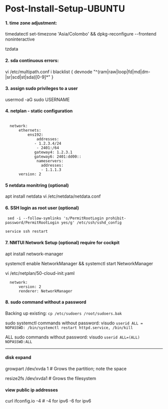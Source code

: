 # Post-Install-Setup-UBUNTU

#### 1. time zone adjustment:

  timedatectl set-timezone 'Asia/Colombo' && dpkg-reconfigure --frontend noninteractive 

  tzdata

#### 2. sda continuous errors:

vi /etc/multipath.conf
i
blacklist {
    devnode "^(ram|raw|loop|fd|md|dm-|sr|scd|st|sda)[0-9]*"
}

#### 3. assign sudo privileges to a user

 usermod -aG sudo USERNAME
 
#### 4. netplan - static configuration
```

  network:
      ethernets:
          ens192:
              addresses:
             - 1.2.3.4/24
              - 2401:/64
             gateway4: 1.2.3.1
             gateway6: 2401:dd00::
              nameservers:
                addresses:
                - 1.1.1.3
      version: 2
```

#### 5 netdata monitring (optional)

apt install netdata
vi /etc/netdata/netdata.conf

#### 6.  SSH login as root user (optional)

     sed -i --follow-symlinks 's/PermitRootLogin prohibit-password/PermitRootLogin yes/g' /etc/ssh/sshd_config

    service ssh restart
  
#### 7. NMTUI Network Setup (optional) require for cockpit 

  apt install network-manager
  
  systemctl enable NetworkManager && systemctl start NetworkManager

  vi /etc/netplan/50-cloud-init.yaml
```
  network:
      version: 2
      renderer: NetworkManager
```
#### 8.  sudo command without a password

Backing up existing: ``` cp /etc/sudoers /root/sudoers.bak ```

sudo systemctl commands without password: 
visudo
```userid ALL = NOPASSWD: /bin/systemctl restart httpd.service, /bin/kill```

ALL sudo commands without password:
visudo
```userid ALL=(ALL) NOPASSWD:ALL```
***

#### disk expand
  growpart /dev/xvda 1  # Grows the partition; note the space
  
  resize2fs /dev/xvda1  # Grows the filesystem
  

#### view public ip addresses
curl ifconfig.io -4 # -4 for ipv6 -6 for ipv6
